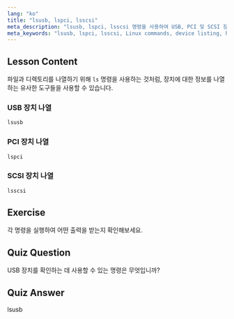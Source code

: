 ```yaml
---
lang: "ko"
title: "lsusb, lspci, lsscsi"
meta_description: "lsusb, lspci, lsscsi 명령을 사용하여 USB, PCI 및 SCSI 장치를 나열하는 방법을 배웁니다. 이 초보자 친화적인 가이드를 통해 Linux 하드웨어를 이해하세요."
meta_keywords: "lsusb, lspci, lsscsi, Linux commands, device listing, hardware information, Linux tutorial, beginner guide"
---
```


## Lesson Content

파일과 디렉토리를 나열하기 위해 `ls` 명령을 사용하는 것처럼, 장치에 대한 정보를 나열하는 유사한 도구들을 사용할 수 있습니다.

### USB 장치 나열

```bash
lsusb
```

### PCI 장치 나열

```bash
lspci
```

### SCSI 장치 나열

```bash
lsscsi
```

## Exercise

각 명령을 실행하여 어떤 출력을 받는지 확인해보세요.

## Quiz Question

USB 장치를 확인하는 데 사용할 수 있는 명령은 무엇입니까?

## Quiz Answer

lsusb
